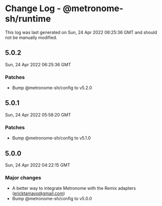 # Change Log - @metronome-sh/runtime

This log was last generated on Sun, 24 Apr 2022 06:25:36 GMT and should not be manually modified.

<!-- Start content -->

## 5.0.2

Sun, 24 Apr 2022 06:25:36 GMT

### Patches

- Bump @metronome-sh/config to v5.2.0

## 5.0.1

Sun, 24 Apr 2022 05:58:20 GMT

### Patches

- Bump @metronome-sh/config to v5.1.0

## 5.0.0

Sun, 24 Apr 2022 04:22:15 GMT

### Major changes

- A better way to integrate Metronome with the Remix adapters (ericktamayo@gmail.com)
- Bump @metronome-sh/config to v5.0.0
